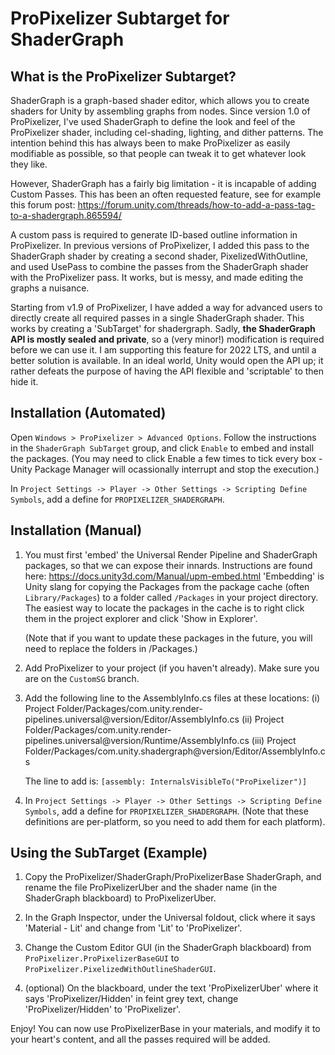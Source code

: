 # ProPixelizer Subtarget for ShaderGraph

## What is the ProPixelizer Subtarget?

ShaderGraph is a graph-based shader editor, which allows you to create shaders for Unity by assembling graphs from nodes.
Since version 1.0 of ProPixelizer, I've used ShaderGraph to define the look and feel of the ProPixelizer shader, including
cel-shading, lighting, and dither patterns. The intention behind this has always been to make ProPixelizer as easily modifiable
as possible, so that people can tweak it to get whatever look they like.

However, ShaderGraph has a fairly big limitation - it is incapable of adding Custom Passes. This has been an often requested
feature, see for example this forum post:
https://forum.unity.com/threads/how-to-add-a-pass-tag-to-a-shadergraph.865594/

A custom pass is required to generate ID-based outline information in ProPixelizer. In previous versions of ProPixelizer, I
added this pass to the ShaderGraph shader by creating a second shader, PixelizedWithOutline, and used UsePass to combine
the passes from the ShaderGraph shader with the ProPixelizer pass. It works, but is messy, and made editing the graphs a nuisance.

Starting from v1.9 of ProPixelizer, I have added a way for advanced users to directly create all required passes in a single ShaderGraph shader.
This works by creating a 'SubTarget' for shadergraph. Sadly, **the ShaderGraph API is mostly sealed and private**, so
a (very minor!) modification is required before we can use it. I am supporting this feature for 2022 LTS, and until a better solution is available.
In an ideal world, Unity would open the API up; it rather defeats the purpose of having the API flexible and 'scriptable' to then hide it.

## Installation (Automated)

Open `Windows > ProPixelizer > Advanced Options`. Follow the instructions in the `ShaderGraph SubTarget` group, and click `Enable` to embed and install the packages.
(You may need to click Enable a few times to tick every box - Unity Package Manager will ocassionally interrupt and stop the execution.)

In `Project Settings -> Player -> Other Settings -> Scripting Define Symbols`, add a define for `PROPIXELIZER_SHADERGRAPH`.

## Installation (Manual)

1. You must first 'embed' the Universal Render Pipeline and ShaderGraph packages, so that we can expose their innards.
   Instructions are found here:
   https://docs.unity3d.com/Manual/upm-embed.html
   'Embedding' is Unity slang for copying the Packages from the package cache (often `Library/Packages`) to a folder called `/Packages` in your project directory.
   The easiest way to locate the packages in the cache is to right click them in the project explorer and click 'Show in Explorer'. 

   (Note that if you want to update these packages in the future, you will need to replace the folders in /Packages.)

2. Add ProPixelizer to your project (if you haven't already). Make sure you are on the `CustomSG` branch.

3. Add the following line to the AssemblyInfo.cs files at these locations:
   (i) Project Folder/Packages/com.unity.render-pipelines.universal@version/Editor/AssemblyInfo.cs
   (ii) Project Folder/Packages/com.unity.render-pipelines.universal@version/Runtime/AssemblyInfo.cs
   (iii) Project Folder/Packages/com.unity.shadergraph@version/Editor/AssemblyInfo.cs

   The line to add is:
       `[assembly: InternalsVisibleTo("ProPixelizer")]`

4. In `Project Settings -> Player -> Other Settings -> Scripting Define Symbols`, add a define for `PROPIXELIZER_SHADERGRAPH`.
   (Note that these definitions are per-platform, so you need to add them for each platform).

## Using the SubTarget (Example)

1. Copy the ProPixelizer/ShaderGraph/ProPixelizerBase ShaderGraph, and rename the file ProPixelizerUber and the shader name (in the ShaderGraph blackboard) to ProPixelizerUber.

2. In the Graph Inspector, under the Universal foldout, click where it says 'Material - Lit' and change from 'Lit' to 'ProPixelizer'.

3. Change the Custom Editor GUI (in the ShaderGraph blackboard) from `ProPixelizer.ProPixelizerBaseGUI` to `ProPixelizer.PixelizedWithOutlineShaderGUI`.

4. (optional) On the blackboard, under the text 'ProPixelizerUber' where it says 'ProPixelizer/Hidden' in feint grey text, change 'ProPixelizer/Hidden' to 'ProPixelizer'.

Enjoy! You can now use ProPixelizerBase in your materials, and modify it to your heart's content, and all the passes required will be added.